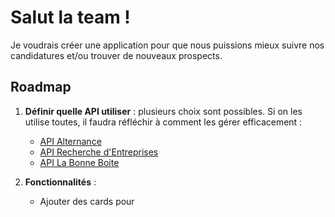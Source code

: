 # Salut la team !

Je voudrais créer une application pour que nous puissions mieux suivre nos candidatures et/ou trouver de nouveaux prospects.  

## Roadmap  

1. **Définir quelle API utiliser** : plusieurs choix sont possibles. Si on les utilise toutes, il faudra réfléchir à comment les gérer efficacement :  
   - [API Alternance](https://www.data.gouv.fr/fr/dataservices/api-alternance/)  
   - [API Recherche d'Entreprises](https://www.data.gouv.fr/fr/dataservices/api-recherche-dentreprises/)  
   - [API La Bonne Boite](https://www.data.gouv.fr/fr/dataservices/api-la-bonne-boite/)  

2. **Fonctionnalités** :  
   - Ajouter des cards pour 
